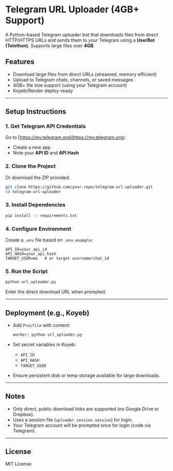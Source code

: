 # Telegram URL Uploader (4GB+ Support)

A Python-based Telegram uploader bot that downloads files from direct HTTP/HTTPS URLs and sends them to your Telegram using a **UserBot (Telethon)**. Supports large files over **4GB**.

## Features

- Download large files from direct URLs (streamed, memory efficient)
- Upload to Telegram chats, channels, or saved messages
- 4GB+ file size support (using your Telegram account)
- Koyeb/Render deploy-ready

---

## Setup Instructions

### 1. Get Telegram API Credentials

Go to [https://my.telegram.org](https://my.telegram.org):

- Create a new app
- Note your **API ID** and **API Hash**

### 2. Clone the Project

Or download the ZIP provided.

```bash
git clone https://github.com/your-repo/telegram-url-uploader.git
cd telegram-url-uploader
```

### 3. Install Dependencies

```bash
pip install -r requirements.txt
```

### 4. Configure Environment

Create a `.env` file based on `.env.example`:

```env
API_ID=your_api_id
API_HASH=your_api_hash
TARGET_USER=me   # or target username/chat_id
```

### 5. Run the Script

```bash
python url_uploader.py
```

Enter the direct download URL when prompted.

---

## Deployment (e.g., Koyeb)

- Add `Procfile` with content:  
  ```bash
  worker: python url_uploader.py
  ```

- Set secret variables in Koyeb:
  - `API_ID`
  - `API_HASH`
  - `TARGET_USER`

- Ensure persistent disk or temp storage available for large downloads.

---

## Notes

- Only direct, public download links are supported (no Google Drive or Dropbox).
- Uses a session file (`uploader_session.session`) for login.
- Your Telegram account will be prompted once for login (code via Telegram).

---

## License

MIT License
